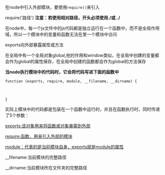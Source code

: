 在node中引入外部模块，要使用`require()`来引入

require('路径')    **注意：若使用相对路径，开头必须使用./或../**

在node中，每一个js文件中的js代码都是独立运行在一个函数中，而不是全局作用域，所以一个模块中的变量和函数无法在里一个模块中访问

exports向外部暴露属性或方法

在全局中有一个全局对象global,他的作用和window类似，在全局中创建的变量都会作为global的属性保存，在全局中创建的函数都会作为global的方法保存

**当node执行模块中的代码时，它会将代码写进下面的函数中**

`function (exports, require, module, __filename, __dirname) {`

​		

`}`

实际上模块中的代码都是包装在一个函数中运行的，并且在函数执行时，同时传递了5个参数：

<u>exports:该对象用来将函数或对象暴露到外部</u>

<u>require:函数，用来引入外部的模块</u>

<u>module：代表的是当前模块自身，exports就是module的属性</u>

__filename:当前模块的完整路径

__dirname:当前模块所在文件夹的完整路径



